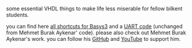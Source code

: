 some essential VHDL things to make life less miserable for fellow bilkent students.

you can find here [all shortcuts for Basys3](https://github.com/billypatty/VHDL/blob/main/Basys3Shortcuts.xdc) and a [UART code](https://github.com/billypatty/VHDL/blob/main/8bitUART.vhd) (unchanged from Mehmet Burak Aykenar' code). please also check out Mehmet Burak Aykenar's work. you can follow his [GitHub](https://github.com/mbaykenar) and [YouTube](https://www.youtube.com/@mehmetburakaykenar) to support him.
